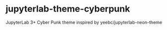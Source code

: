# jupyterlab-theme-cyberpunk
JupyterLab 3+ Cyber Punk theme inspired by yeebc/jupyterlab-neon-theme
